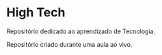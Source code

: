 # High Tech
 Repositório dedicado ao aprendizado de Tecnologia.
 
Repositório criado durante uma aula ao vivo.